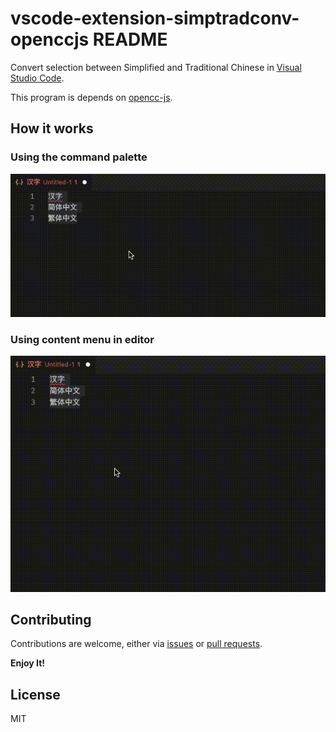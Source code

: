 # vscode-extension-simptradconv-openccjs README

Convert selection between Simplified and Traditional Chinese in [Visual Studio Code](https://github.com/Microsoft/vscode). 

This program is depends on [opencc-js](https://github.com/nk2028/opencc-js).

## How it works

### Using the command palette
![Command palette](https://github.com/jaquesyang/vscode-extension-simptradconv-openccjs/raw/main/static/command.gif)

### Using content menu in editor
![content menu](https://github.com/jaquesyang/vscode-extension-simptradconv-openccjs/raw/main/static/menu.gif)

## Contributing
Contributions are welcome, either via [issues](https://github.com/jaquesyang/vscode-extension-simptradconv-openccjs/issues/new) or [pull requests](https://github.com/jaquesyang/vscode-extension-simptradconv-openccjs/compare).

**Enjoy It!**

## License
MIT